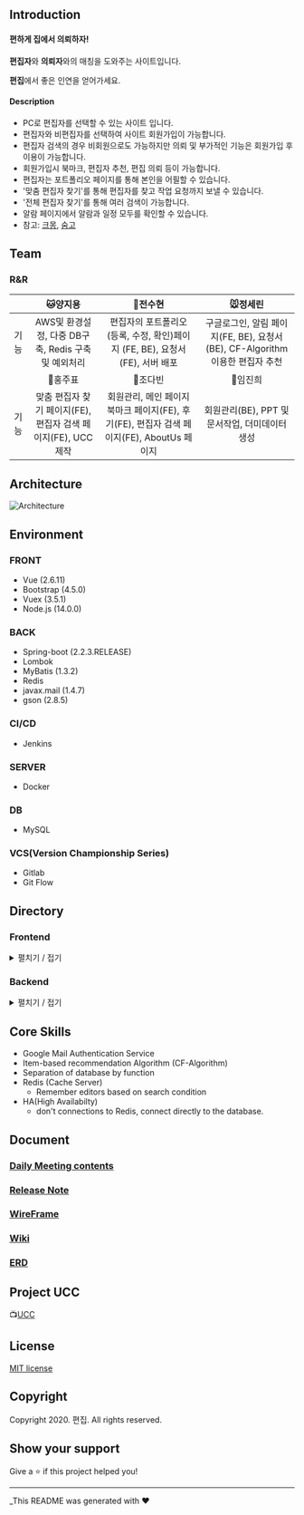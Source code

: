 ## Introduction

#### 편하게 집에서 의뢰하자!
**편집자**와 **의뢰자**와의 매칭을 도와주는 사이트입니다.

**편집**에서 좋은 인연을 얻어가세요.

#### Description
- PC로 편집자를 선택할 수 있는 사이트 입니다.
- 편집자와 비편집자를 선택하여 사이트 회원가입이 가능합니다.
- 편집자 검색의 경우 비회원으로도 가능하지만 의뢰 및 부가적인 기능은 회원가입 후 이용이 가능합니다.
- 회원가입시 북마크, 편집자 추천, 편집 의뢰 등이 가능합니다.
- 편집자는 포트폴리오 페이지를 통해 본인을 어필할 수 있습니다.
- '맞춤 편집자 찾기'를 통해 편집자를 찾고 작업 요청까지 보낼 수 있습니다.
- '전체 편집자 찾기'를 통해 여러 검색이 가능합니다.
- 알람 페이지에서 알람과 일정 모두를 확인할 수 있습니다.
- 참고: [크몽](https://kmong.com/), [숨고](https://soomgo.com/)



## Team
### R&R
|      |                         :cat:양지용                          |                        :crown:전수현                         |                        :mouse:정세린                         |
| ---- | :----------------------------------------------------------: | :----------------------------------------------------------: | :----------------------------------------------------------: |
| 기능 |     AWS및 환경설정, 다중 DB구축, Redis 구축 및 예외처리      | 편집자의 포트폴리오 (등록, 수정, 확인)페이지 (FE, BE), 요청서(FE), 서버 배포 | 구글로그인, 알림 페이지(FE, BE), 요청서(BE), CF-Algorithm이용한 편집자 추천 |
|      |                        :tiger:홍주표                         |                        :rabbit:조다빈                        |                       :hamster:임진희                        |
| 기능 | 맞춤 편집자 찾기 페이지(FE), 편집자 검색 페이지(FE), UCC제작 | 회원관리, 메인 페이지 북마크 페이지(FE), 후기(FE), 편집자 검색 페이지(FE), AboutUs 페이지 |        회원관리(BE), PPT 및 문서작업, 더미데이터 생성        |



## Architecture
![Architecture](https://user-images.githubusercontent.com/18321002/98938118-c0e4b400-252a-11eb-83da-ca2415791fa6.png)

## Environment
### FRONT
- Vue (2.6.11)
- Bootstrap (4.5.0)
- Vuex (3.5.1)
- Node.js (14.0.0)
### BACK
- Spring-boot (2.2.3.RELEASE)
- Lombok
- MyBatis (1.3.2)
- Redis
- javax.mail (1.4.7)
- gson (2.8.5)
### CI/CD
- Jenkins
### SERVER
- Docker
### DB
- MySQL
### VCS(Version Championship Series)
- Gitlab
- Git Flow 
## Directory
### Frontend
<details>
  <summary>펼치기 / 접기</summary>
  <div>

```
📁frontend
└── 📁src
    ├── 📁assets
    ├── 📁components
    │   ├── 📁NotificationPlugin
    │   └── 📁SidebarPlugin
    ├── 📁layout
    ├── 📁plugins
    ├── 📁store
    ├── 📁util
    ├── 📁views
    │   ├── 📁Dashboard
    │   ├── 📁Error
    │   ├── 📁Portfolio
    │   ├── 📁Search
    │   └── 📁Tables
    └── App
```

  </div>
</details>

### Backend
<details>
  <summary>펼치기 / 접기</summary>
  <div>

```
📁backend
└── 📁src
    ├── 📁main
    │   ├── 📁java/com/web/editor
    │   │   ├── 📁config
    │   │   ├── 📁controller
    │   │   │   ├── 📁email
    │   │   │   ├── 📁google
    │   │   │   ├── 📁kakao
    │   │   │   ├── 📁request
    │   │   │   └── 📁user
    │   │   ├── 📁model
    │   │   │   ├── 📁dto
    │   │   │   ├── 📁mapper
    │   │   │   ├── 📁response
    │   │   │   └── 📁service
    │   │   └── MainApplication
    │   └── 📁resources
    └── 📁test
```

  </div>
</details>

## Core Skills
- Google Mail Authentication Service
- Item-based recommendation Algorithm (CF-Algorithm)
- Separation of database by function
- Redis (Cache Server)
    - Remember editors based on search condition
- HA(High Availabilty)
    - don't connections to Redis, connect directly to the database.

## Document
### [Daily Meeting contents](https://docs.google.com/document/d/1xnoydTo05h0HvReFcqFpp50SUzsqPLf2my8h0uzs764/edit?usp=sharing)
### [Release Note](https://github.com/milkcat1994/SSAFYPJT_1/blob/master/wiki/Release-Notes.md)
### [WireFrame](https://github.com/milkcat1994/SSAFYPJT_1/blob/master/wiki/와이어프레임.md)
### [Wiki](https://github.com/milkcat1994/SSAFYPJT_1/blob/master/wiki/home.md)
### [ERD](https://github.com/milkcat1994/SSAFYPJT_1/blob/master/wiki/ERD-설계.md)

## Project UCC
📺[UCC](https://youtu.be/_M6JkZcUDF0)

## License
[MIT license](https://github.com/connect-foundation/2019-15/blob/master/LICENSE)

## Copyright
Copyright 2020. 편집. All rights reserved.

## Show your support
Give a ⭐️ if this project helped you!

---

\_This README was generated with ❤️

